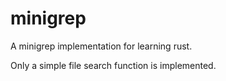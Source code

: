 # minigrep

A minigrep implementation for learning rust.

Only a simple file search function is implemented.